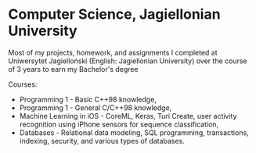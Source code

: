 # Computer Science, Jagiellonian University

Most of my projects, homework, and assignments I completed at Uniwersytet Jagielloński (English: Jagiellonian University) over the course of 3 years to earn my Bachelor's degree

Courses: 
- Programming 1 - Basic C++98 knowledge,
- Programming 1 - General C/C++98 knowledge,
- Machine Learning in iOS - CoreML, Keras, Turi Create, user activity recognition using iPhone sensors for sequence classification,
- Databases - Relational data modeling, SQL programming, transactions, indexing, security, and various types of databases.
